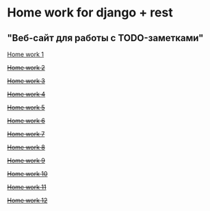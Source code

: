 # Home work for django + rest

## "Веб-сайт для работы с TODO-заметками"

[Home work 1](https://github.com/ISVios/geekbrains_home_django_rest/pull/1)

~~[Home work 2]("#")~~

~~[Home work 3]("#")~~

~~[Home work 4]("#")~~

~~[Home work 5]("#")~~

~~[Home work 6]("#")~~

~~[Home work 7]("#")~~

~~[Home work 8]("#")~~

~~[Home work 9]("#")~~

~~[Home work 10]("#")~~

~~[Home work 11]("#")~~

~~[Home work 12]("#")~~
